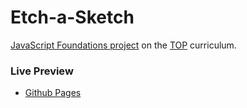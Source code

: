 # Etch-a-Sketch

[JavaScript Foundations project](https://www.theodinproject.com/lessons/foundations-etch-a-sketch) on the [TOP](https://www.theodinproject.com/) curriculum.

### Live Preview
- [Github Pages](https://mehrab-farhadzadeh.github.io/odin-etch-a-sketch/)